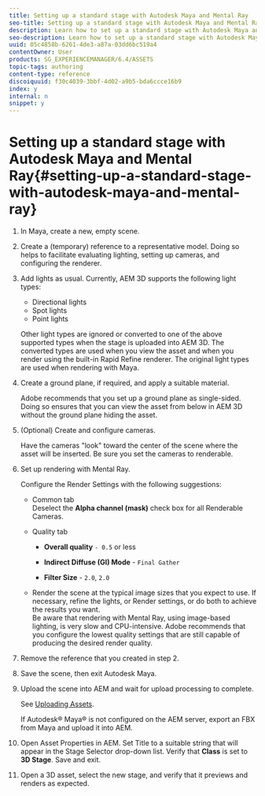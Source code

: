```yaml
---
title: Setting up a standard stage with Autodesk Maya and Mental Ray
seo-title: Setting up a standard stage with Autodesk Maya and Mental Ray
description: Learn how to set up a standard stage with Autodesk Maya and Mental Ray.
seo-description: Learn how to set up a standard stage with Autodesk Maya and Mental Ray.
uuid: 05c4858b-6261-4de3-a87a-03dd6bc519a4
contentOwner: User
products: SG_EXPERIENCEMANAGER/6.4/ASSETS
topic-tags: authoring
content-type: reference
discoiquuid: f30c4039-3bbf-4d02-a9b5-bda6ccce16b9
index: y
internal: n
snippet: y
---
```


# Setting up a standard stage with Autodesk Maya and Mental Ray{#setting-up-a-standard-stage-with-autodesk-maya-and-mental-ray}

1. In Maya, create a new, empty scene.
1. Create a (temporary) reference to a representative model. Doing so helps to facilitate evaluating lighting, setting up cameras, and configuring the renderer.

1. Add lights as usual. Currently, AEM 3D supports the following light types:

    * Directional lights
    * Spot lights
    * Point lights

   Other light types are ignored or converted to one of the above supported types when the stage is uploaded into AEM 3D. The converted types are used when you view the asset and when you render using the built-in Rapid Refine renderer. The original light types are used when rendering with Maya.

1. Create a ground plane, if required, and apply a suitable material.

   Adobe recommends that you set up a ground plane as single-sided. Doing so ensures that you can view the asset from below in AEM 3D without the ground plane hiding the asset.

1. (Optional) Create and configure cameras.

   Have the cameras "look" toward the center of the scene where the asset will be inserted. Be sure you set the cameras to renderable.

1. Set up rendering with Mental Ray.

   Configure the Render Settings with the following suggestions:

    * Common tab  
      Deselect the **Alpha channel (mask)** check box for all Renderable Cameras.
    
    * Quality tab

        * **Overall quality** `- 0.5` or less
        
        * **Indirect Diffuse (GI) Mode** - `Final Gather`
        
        * **Filter Size** - `2.0`, `2.0`

    * Render the scene at the typical image sizes that you expect to use. If necessary, refine the lights, or Render settings, or do both to achieve the results you want.  
      Be aware that rendering with Mental Ray, using image-based lighting, is very slow and CPU-intensive. Adobe recommends that you configure the lowest quality settings that are still capable of producing the desired render quality.

1. Remove the reference that you created in step 2.

1. Save the scene, then exit Autodesk Maya.
1. Upload the scene into AEM and wait for upload processing to complete.

   See [Uploading Assets](../../../assets/using/managing-assets-touch-ui.md#uploading-assets).

   If Autodesk® Maya® is not configured on the AEM server, export an FBX from Maya and upload it into AEM.

1. Open Asset Properties in AEM. Set Title to a suitable string that will appear in the Stage Selector drop-down list. Verify that **Class** is set to **3D Stage**. Save and exit.
1. Open a 3D asset, select the new stage, and verify that it previews and renders as expected.

